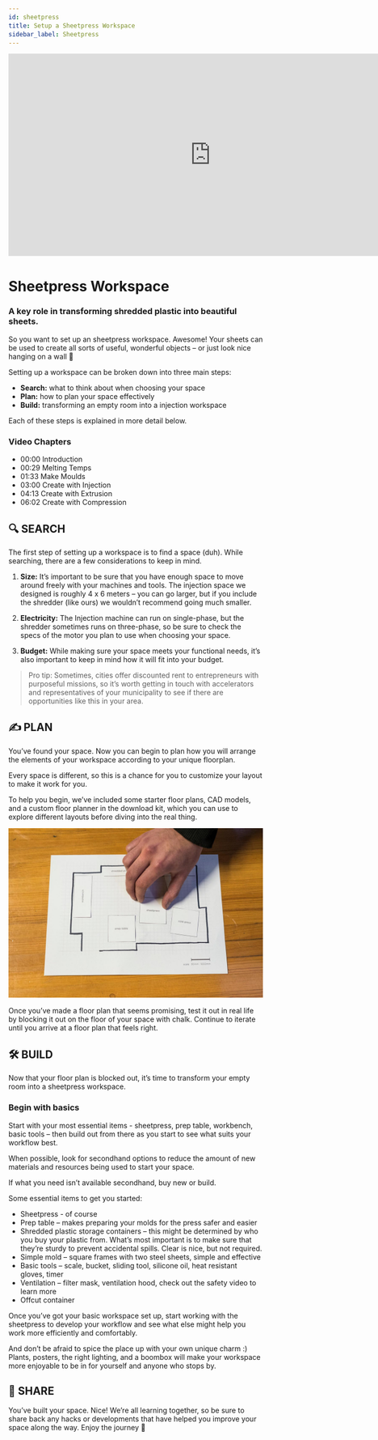 ```yaml
---
id: sheetpress
title: Setup a Sheetpress Workspace
sidebar_label: Sheetpress
---
```

<div class="videocontainer">
  <iframe width="800" height="400" src="https://www.youtube.com/embed/TNG2f_hKc_A" frameborder="0" allow="accelerometer; autoplay; encrypted-media; gyroscope; picture-in-picture" allowfullscreen></iframe>
</div>

<style>
:root {
  --highlight: #37b4a3;
  --hover: #37b4a3;
}
</style>

# Sheetpress Workspace

<div class="videoChapters">
<div class="videoChaptersMain">

###  A key role in transforming shredded plastic into beautiful sheets.

So you want to set up an sheetpress workspace. Awesome! Your sheets can be used to create all sorts of useful, wonderful objects – or just look nice hanging on a wall 🙂

Setting up a workspace can be broken down into three main steps:

- <b>Search:</b> what to think about when choosing your space
- <b>Plan:</b> how to plan your space effectively
- <b>Build:</b> transforming an empty room into a injection workspace

Each of these steps is explained in more detail below.

</div>
<div class="videoChaptersSidebar">

### Video Chapters

- 00:00 Introduction
- 00:29 Melting Temps
- 01:33 Make Moulds
- 03:00 Create with Injection
- 04:13 Create with Extrusion
- 06:02 Create with Compression

</div>
</div>

## 🔍 SEARCH

The first step of setting up a workspace is to find a space (duh). While searching, there are a few considerations to keep in mind.

1. <b>Size:</b> It’s important to be sure that you have enough space to move around freely with your machines and tools. The injection space we designed is roughly 4 x 6 meters – you can go larger, but if you include the shredder (like ours) we wouldn’t recommend going much smaller.

2. <b>Electricity:</b> The Injection machine can run on single-phase, but the shredder sometimes runs on three-phase, so be sure to check the specs of the motor you plan to use when choosing your space.

3. <b>Budget:</b> While making sure your space meets your functional needs, it’s also important to keep in mind how it will fit into your budget.

> Pro tip: Sometimes, cities offer discounted rent to entrepreneurs with purposeful missions, so it’s worth getting in touch with accelerators and representatives of your municipality to see if there are opportunities like this in your area.


## ✍️ PLAN

You’ve found your space. Now you can begin to plan how you will arrange the elements of your workspace according to your unique floorplan.

Every space is different, so this is a chance for you to customize your layout to make it work for you.

To help you begin, we’ve included some starter floor plans, CAD models, and a custom floor planner in the download kit, which you can use to explore different layouts before diving into the real thing.

![Sheetpress Workspace](assets/spaces_sheetpress.jpg)

Once you’ve made a floor plan that seems promising, test it out in real life by blocking it out on the floor of your space with chalk. Continue to iterate until you arrive at a floor plan that feels right.

## 🛠 BUILD

Now that your floor plan is blocked out, it’s time to transform your empty room into a sheetpress workspace.

### Begin with basics

Start with your most essential items - sheetpress, prep table, workbench, basic tools – then build out from there as you start to see what suits your workflow best.

When possible, look for secondhand options to reduce the amount of new materials and resources being used to start your space.

If what you need isn’t available secondhand, buy new or build.

Some essential items to get you started:

- Sheetpress - of course
- Prep table – makes preparing your molds for the press safer and easier
- Shredded plastic storage containers – this might be determined by who you buy your plastic from. What’s most important is to make sure that they’re sturdy to prevent accidental spills. Clear is nice, but not required.
- Simple mold – square frames with two steel sheets, simple and effective
- Basic tools – scale, bucket, sliding tool, silicone oil, heat resistant gloves, timer
- Ventilation – filter mask, ventilation hood, check out the safety video to learn more
- Offcut container


Once you’ve got your basic workspace set up, start working with the sheetpress to develop your workflow and see what else might help you work more efficiently and comfortably.

And don’t be afraid to spice the place up with your own unique charm :) Plants, posters, the right lighting, and a boombox will make your workspace more enjoyable to be in for yourself and anyone who stops by.


## 👋 SHARE

You’ve built your space. Nice! We’re all learning together, so be sure to share back any hacks or developments that have helped you improve your space along the way. Enjoy the journey 🙂
